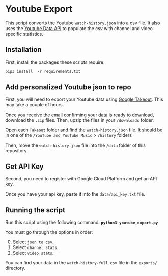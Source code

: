 # Youtube Export 

This script converts the Youtube `watch-history.json` into a csv file. It also uses the [Youtube Data API](https://developers.google.com/youtube/v3) to populate the csv with channel and video specific statistics. 

## Installation 

First, install the packages these scripts require:

`pip3 install  -r requirements.txt`

## Add personalized Youtube json to repo

First, you will need to export your Youtube data using [Google Takeout](https://takeout.google.com/settings/takeout). This may take a couple of hours. 

Once you receive the email confirming your data is ready to download, download the `.zip` files. Then, upzip the files in your `/downloads` folder. 

Open each `Takeout` folder and find the `watch-history.json` file. It should be in one of the `/YouTube and YouTube Music` > `/history` folders

Then, move the `watch-history.json` file into the `/data` folder of this repository.

## Get API Key

Second, you need to register with Google Cloud Platform and get an API key.  

Once you have your api key, paste it into the `data/api_key.txt` file. 

## Running the script

Run this script using the following command: **`python3 youtube_export.py`**


You must go through the options in order:

0. Select `json to csv`.
1. Select `channel stats`.
2. Select `video stats`.

You can find your data in the `watch-history-full.csv` file in the `exports/` directory.

